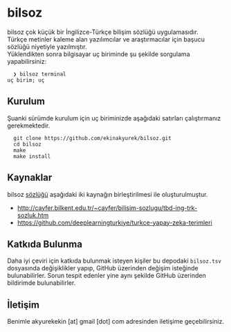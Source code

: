 # bilsoz

bilsoz çok küçük bir İngilizce-Türkçe bilişim sözlüğü uygulamasıdır.    
Türkçe metinler kaleme alan yazılımcılar ve araştırmacılar için başucu sözlüğü niyetiyle yazılmıştır.   
Yüklendikten sonra bilgisayar uç biriminde şu şekilde sorgulama yapabilirsiniz:    
```SHELL
  ❯ bilsoz terminal
uç birim; uç
```

## Kurulum

Şuanki sürümde kurulum için uç biriminizde aşağıdaki satırları çalıştırmanız gerekmektedir.
```
  git clone https://github.com/ekinakyurek/bilsoz.git
  cd bilsoz
  make
  make install
```

## Kaynaklar

bilsoz [sözlüğü](./bilsoz.tsv) aşağıdaki iki kaynağın birleştirilmesi ile oluşturulmuştur.

* http://cayfer.bilkent.edu.tr/~cayfer/bilisim-sozlugu/tbd-ing-trk-sozluk.htm
* https://github.com/deeplearningturkiye/turkce-yapay-zeka-terimleri

## Katkıda Bulunma

Daha iyi çeviri için katkıda bulunmak isteyen kişiler bu depodaki `bilsoz.tsv` dosyasında değişiklikler yapıp, GitHub üzerinden değişim isteğinde bulunabilirler. Sorun tespit edenler yine aynı şekilde GitHub üzerinden bildirimde bulunabilirler.

## İletişim

Benimle akyurekekin [at] gmail [dot] com adresinden iletişime geçebilirsiniz.

